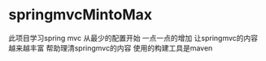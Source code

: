 # springmvcMintoMax
此项目学习spring mvc 从最少的配置开始
一点一点的增加
让springmvc的内容越来越丰富
帮助理清springmvc的内容
使用的构建工具是maven
